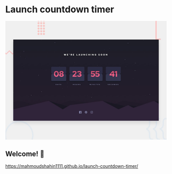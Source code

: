 #  Launch countdown timer

![Design preview for the Launch countdown timer coding challenge](./design/desktop-preview.jpg)

## Welcome! 👋
https://mahmoudshahin1111.github.io/launch-countdown-timer/
